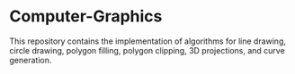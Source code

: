 # Computer-Graphics

This repository contains the implementation of algorithms for line drawing, circle drawing, polygon filling, polygon clipping, 3D projections, and curve generation.
